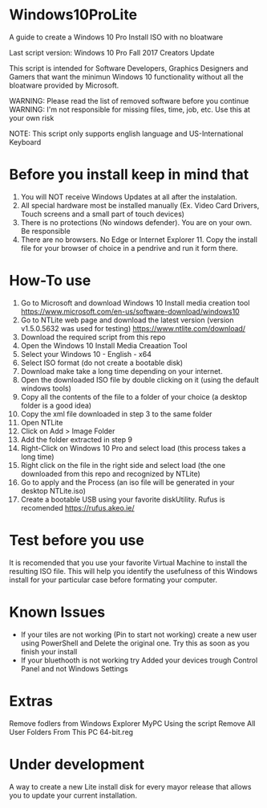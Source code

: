 # Windows10ProLite
A guide to create a Windows 10 Pro Install ISO with no bloatware

Last script version: Windows 10 Pro Fall 2017 Creators Update

This script is intended for Software Developers, Graphics Designers and Gamers that want the minimun Windows 10 functionality without all the bloatware provided by Microsoft. 

WARNING: Please read the list of removed software before you continue
WARNING: I'm not responsible for missing files, time, job, etc. Use this at your own risk

NOTE: This script only supports english language and US-International Keyboard

# Before you install keep in mind that
1. You will NOT receive Windows Updates at all after the instalation.
2. All special hardware most be installed manually (Ex. Video Card Drivers, Touch screens and a small part of touch devices)
3. There is no protections (No windows defender). You are on your own. Be responsible
4. There are no browsers. No Edge or Internet Explorer 11. Copy the install file for your browser of choice in a pendrive and run it form there.


# How-To use
1. Go to Microsoft and download Windows 10 Install media creation tool
https://www.microsoft.com/en-us/software-download/windows10
2. Go to NTLite web page and download the latest version (version v1.5.0.5632 was used for testing)
https://www.ntlite.com/download/
3. Download the required script from this repo
4. Open the Windows 10 Install Media Creaation Tool
5. Select your Windows 10 - English - x64
6. Select ISO format (do not create a bootable disk)
7. Download make take a long time depending on your internet.
8. Open the downloaded ISO file by double clicking on it (using the default windows tools)
9. Copy all the contents of the file to a folder of your choice (a desktop folder is a good idea)
10. Copy the xml file downloaded in step 3 to the same folder
11. Open NTLite
12. Click on Add > Image Folder
13. Add the folder extracted in step 9
14. Right-Click on Windows 10 Pro and select load (this process takes a long time)
15. Right click on the file in the right side and select load (the one downloaded from this repo and recognized by NTLite)
16. Go to apply and the Process (an iso file will be generated in your desktop NTLite.iso)
17. Create a bootable USB using your favorite diskUtility. Rufus is recomended
https://rufus.akeo.ie/

# Test before you use
It is recomended that you use your favorite Virtual Machine to install the resulting ISO file.
This will help you identify the usefulness of this Windows install for your particular case before formating your computer.

# Known Issues
- If your tiles are not working (Pin to start not working) create a new user using PowerShell and Delete the original one. Try this as soon as you finish your install
- If your bluethooth is not working try Added your devices trough Control Panel and not Windows Settings

# Extras
Remove fodlers from Windows Explorer MyPC Using the script
Remove All User Folders From This PC 64-bit.reg

# Under development
A way to create a new Lite install disk for every mayor release that allows you to update your current installation.
